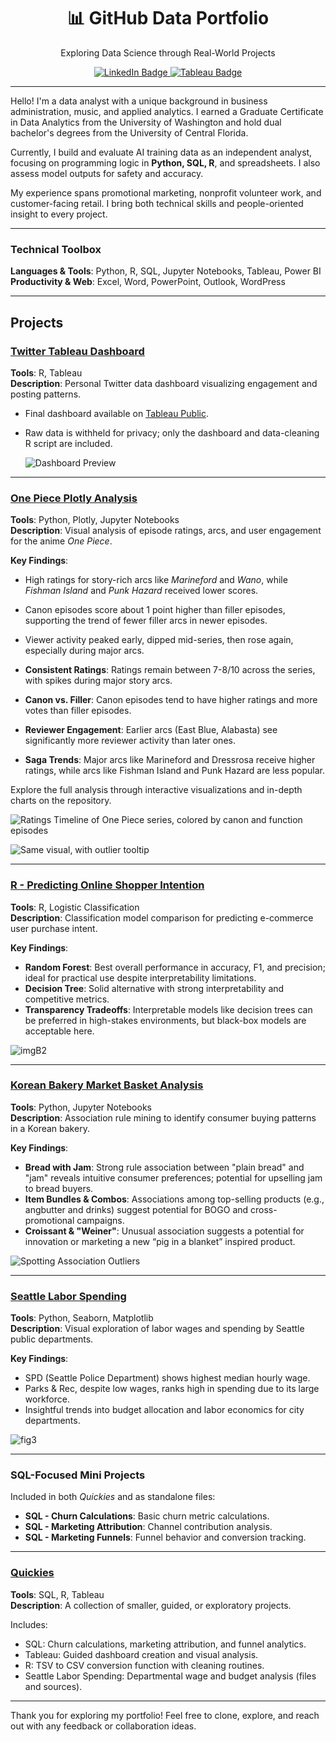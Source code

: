 <!-- Header Section -->
<div align="center">
  <h1>📊 GitHub Data Portfolio</h1>
  <p>Exploring Data Science through Real-World Projects</p>
  <p>
    <a href="https://www.linkedin.com/in/bryant-jay/" target="_blank">
      <img src="https://img.shields.io/badge/LinkedIn-Connect-blue?style=for-the-badge&logo=linkedin&logoColor=white" alt="LinkedIn Badge">
    <a href="https://public.tableau.com/app/profile/bryant.jay/vizzes" target="_blank">
      <img src="https://img.shields.io/badge/Tableau-Portfolio-blue?style=for-the-badge&logo=tableau&logoColor=white" alt="Tableau Badge">
    </a>
  </p>
</div>

---

Hello! I'm a data analyst with a unique background in business administration, music, and applied analytics. I earned a Graduate Certificate in Data Analytics from the University of Washington and hold dual bachelor's degrees from the University of Central Florida.

Currently, I build and evaluate AI training data as an independent analyst, focusing on programming logic in **Python, SQL, R**, and spreadsheets. I also assess model outputs for safety and accuracy.

My experience spans promotional marketing, nonprofit volunteer work, and customer-facing retail. I bring both technical skills and people-oriented insight to every project.

---

### Technical Toolbox
**Languages & Tools**: Python, R, SQL, Jupyter Notebooks, Tableau, Power BI  
**Productivity & Web**: Excel, Word, PowerPoint, Outlook, WordPress

---

## Projects

### [Twitter Tableau Dashboard](https://github.com/bryantjay/Portfolio/tree/main/Twitter%20Tableau%20Dashboard)

**Tools**: R, Tableau  
**Description**: Personal Twitter data dashboard visualizing engagement and posting patterns.

- Final dashboard available on [Tableau Public](#).
- Raw data is withheld for privacy; only the dashboard and data-cleaning R script are included.

  ![Dashboard Preview](https://github.com/bryantjay/Portfolio/blob/main/Twitter%20Tableau%20Dashboard/images/Screenshot%202025-04-27%20191629.png?raw=true)

---

### [One Piece Plotly Analysis](https://github.com/bryantjay/Portfolio/tree/main/One%20Piece%20Plotly%20Analysis)

**Tools**: Python, Plotly, Jupyter Notebooks  
**Description**: Visual analysis of episode ratings, arcs, and user engagement for the anime *One Piece*.

**Key Findings**:
- High ratings for story-rich arcs like *Marineford* and *Wano*, while *Fishman Island* and *Punk Hazard* received lower scores.
- Canon episodes score about 1 point higher than filler episodes, supporting the trend of fewer filler arcs in newer episodes.
- Viewer activity peaked early, dipped mid-series, then rose again, especially during major arcs.

- **Consistent Ratings**: Ratings remain between 7-8/10 across the series, with spikes during major story arcs.
- **Canon vs. Filler**: Canon episodes tend to have higher ratings and more votes than filler episodes.
- **Reviewer Engagement**: Earlier arcs (East Blue, Alabasta) see significantly more reviewer activity than later ones.
- **Saga Trends**: Major arcs like Marineford and Dressrosa receive higher ratings, while arcs like Fishman Island and Punk Hazard are less popular.

Explore the full analysis through interactive visualizations and in-depth charts on the repository.

![Ratings Timeline of One Piece series, colored by canon and function episodes](https://github.com/bryantjay/Portfolio/blob/main/One%20Piece%20Plotly%20Analysis/visualizations/op_ratings_over_time.png?raw=true)

![Same visual, with outlier tooltip](https://github.com/bryantjay/Portfolio/blob/main/One%20Piece%20Plotly%20Analysis/visualizations/viz72.png?raw=true)

---

### [R - Predicting Online Shopper Intention](https://github.com/bryantjay/Portfolio/tree/main/R%20-%20Predicting%20Online%20Shopper%20Intention)

**Tools**: R, Logistic Classification  
**Description**: Classification model comparison for predicting e-commerce user purchase intent.

**Key Findings**:
- **Random Forest**: Best overall performance in accuracy, F1, and precision; ideal for practical use despite interpretability limitations.
- **Decision Tree**: Solid alternative with strong interpretability and competitive metrics.
- **Transparency Tradeoffs**: Interpretable models like decision trees can be preferred in high-stakes environments, but black-box models are acceptable here.

![imgB2](https://github.com/bryantjay/Portfolio/blob/main/R%20-%20Predicting%20Online%20Shopper%20Intention/source_files/images/imgB2.png?raw=true)

---

### [Korean Bakery Market Basket Analysis](https://github.com/bryantjay/Portfolio/tree/main/Korean%20Bakery%20Market%20Basket%20Analysis)

**Tools**: Python, Jupyter Notebooks  
**Description**: Association rule mining to identify consumer buying patterns in a Korean bakery.

**Key Findings**:
- **Bread with Jam**: Strong rule association between "plain bread" and "jam" reveals intuitive consumer preferences; potential for upselling jam to bread buyers.
- **Item Bundles & Combos**: Associations among top-selling products (e.g., angbutter and drinks) suggest potential for BOGO and cross-promotional campaigns.
- **Croissant & "Weiner"**: Unusual association suggests a potential for innovation or marketing a new “pig in a blanket” inspired product.

![Spotting Association Outliers](https://github.com/bryantjay/Portfolio/blob/main/Korean%20Bakery%20Market%20Basket%20Analysis/plots/confidence_consequent_association.png?raw=true)    

---

### [Seattle Labor Spending](https://github.com/bryantjay/Portfolio/tree/main/Quickies/Seattle%20Labor%20Spending%20by%20Department)

**Tools**: Python, Seaborn, Matplotlib  
**Description**: Visual exploration of labor wages and spending by Seattle public departments.

**Key Findings**:
- SPD (Seattle Police Department) shows highest median hourly wage.
- Parks & Rec, despite low wages, ranks high in spending due to its large workforce.
- Insightful trends into budget allocation and labor economics for city departments.

![fig3](https://github.com/bryantjay/Portfolio/blob/main/Quickies/Seattle%20Labor%20Spending%20by%20Department/plots/fig3.png?raw=true)    

---

### SQL-Focused Mini Projects

Included in both *Quickies* and as standalone files:

- **SQL - Churn Calculations**: Basic churn metric calculations.
- **SQL - Marketing Attribution**: Channel contribution analysis.
- **SQL - Marketing Funnels**: Funnel behavior and conversion tracking.

---

### [Quickies](https://github.com/bryantjay/Portfolio/tree/main/Quickies)

**Tools**: SQL, R, Tableau  
**Description**: A collection of smaller, guided, or exploratory projects.

Includes:
- SQL: Churn calculations, marketing attribution, and funnel analytics.
- Tableau: Guided dashboard creation and visual analysis.
- R: TSV to CSV conversion function with cleaning routines.
- Seattle Labor Spending: Departmental wage and budget analysis (files and sources).

---

Thank you for exploring my portfolio! Feel free to clone, explore, and reach out with any feedback or collaboration ideas.


